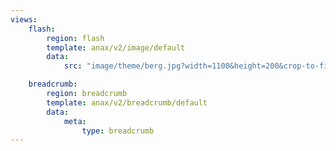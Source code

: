 ```yaml
---
views:
    flash:
        region: flash
        template: anax/v2/image/default
        data:
            src: "image/theme/berg.jpg?width=1100&height=200&crop-to-fit&area=0,10,30,0"

    breadcrumb:
        region: breadcrumb
        template: anax/v2/breadcrumb/default
        data:
            meta:
                type: breadcrumb
---
```

